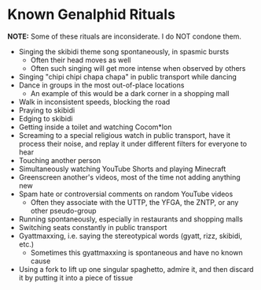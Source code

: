 # Known Genalphid Rituals

**NOTE:** Some of these rituals are inconsiderate. I do NOT condone them.

* Singing the skibidi theme song spontaneously, in spasmic bursts
  * Often their head moves as well
  * Often such singing will get more intense when observed by others
* Singing "chipi chipi chapa chapa" in public transport while dancing
* Dance in groups in the most out-of-place locations
  * An example of this would be a dark corner in a shopping mall
* Walk in inconsistent speeds, blocking the road
* Praying to skibidi
* Edging to skibidi
* Getting inside a toilet and watching Cocom\*lon
* Screaming to a special religious watch in public transport, have it process their noise, and replay it under different filters for everyone to hear
* Touching another person
* Simultaneously watching YouTube Shorts and playing Minecraft
* Greenscreen another's videos, most of the time not adding anything new
* Spam hate or controversial comments on random YouTube videos
  * Often they associate with the UTTP, the YFGA, the ZNTP, or any other pseudo-group
* Running spontaneously, especially in restaurants and shopping malls
* Switching seats constantly in public transport
* Gyattmaxxing, i.e. saying the stereotypical words (gyatt, rizz, skibidi, etc.)
  * Sometimes this gyattmaxxing is spontaneous and have no known cause
* Using a fork to lift up one singular spaghetto, admire it, and then discard it by putting it into a piece of tissue